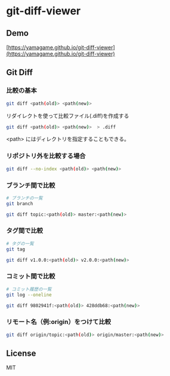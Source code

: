 # git-diff-viewer

## Demo

[https://yamagame.github.io/git-diff-viewer](https://yamagame.github.io/git-diff-viewer)

## Git Diff

### 比較の基本

```bash
git diff <path(old)> <path(new)>
```

リダイレクトを使って比較ファイル(.diff)を作成する

```bash
git diff <path(old)> <path(new)>  > .diff
```

\<path> にはディレクトリを指定することもできる。

### リポジトリ外を比較する場合

```bash
git diff --no-index <path(old)> <path(new)>
```

### ブランチ間で比較

```bash
# ブランチの一覧
git branch
```

```bash
git diff topic:<path(old)> master:<path(new)>
```

### タグ間で比較

```bash
# タグの一覧
git tag
```

```bash
git diff v1.0.0:<path(old)> v2.0.0:<path(new)>
```

### コミット間で比較

```bash
# コミット履歴の一覧
git log --oneline
```

```bash
git diff 9802941f:<path(old)> 428ddb68:<path(new)>
```

### リモート名（例:origin）をつけて比較

```bash
git diff origin/topic:<path(old)> origin/master:<path(new)>
```

## License

MIT

